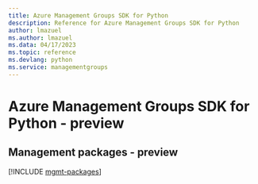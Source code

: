 ```yaml
---
title: Azure Management Groups SDK for Python
description: Reference for Azure Management Groups SDK for Python
author: lmazuel
ms.author: lmazuel
ms.data: 04/17/2023
ms.topic: reference
ms.devlang: python
ms.service: managementgroups
---
```

# Azure Management Groups SDK for Python - preview

## Management packages - preview
[!INCLUDE [mgmt-packages](management-groups-mgmt-index.md)]
